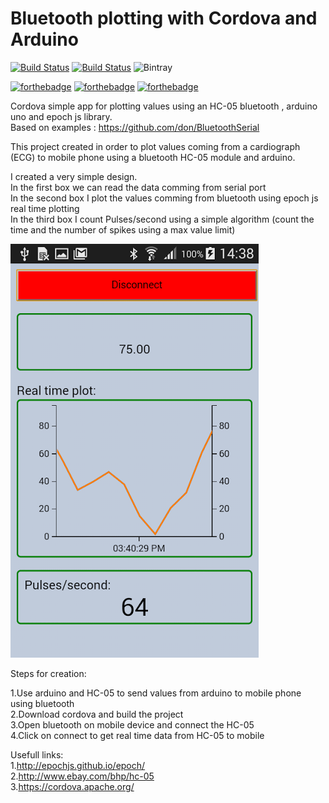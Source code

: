 # Bluetooth plotting with Cordova and Arduino

[![Build Status](https://img.shields.io/github/stars/avgenakisg/cordova_arduino_and_bluetooth_plotting.svg)](https://github.com/avgenakisg/cordova_arduino_and_bluetooth_plotting)
[![Build Status](https://img.shields.io/github/forks/avgenakisg/cordova_arduino_and_bluetooth_plotting.svg)](https://github.com/avgenakisg/cordova_arduino_and_bluetooth_plotting)
![Bintray](https://img.shields.io/badge/version-MVP1-yellowgreen.svg)

[![forthebadge](http://forthebadge.com/images/badges/built-with-love.svg)](http://forthebadge.com)
[![forthebadge](http://forthebadge.com/images/badges/uses-js.svg)](http://forthebadge.com)
[![forthebadge](http://forthebadge.com/images/badges/uses-html.svg)](http://forthebadge.com)


Cordova simple app for plotting values using an HC-05 bluetooth ,  arduino uno and epoch js library. <br>
Based on examples : https://github.com/don/BluetoothSerial <br>

This project created in order to plot values coming from a cardiograph (ECG) to mobile phone using 
a bluetooth HC-05 module and arduino.

I created a very simple design. <br>
In the first box we can read the data comming from serial port <br> 
In the second box I plot the values comming from bluetooth using epoch js real time plotting <br>
In the third box I count Pulses/second using a simple algorithm (count the time and the number of spikes 
using a max value limit) <br>

![alt tag](screen.png)

Steps for creation:

1.Use arduino and HC-05 to send values from arduino to mobile phone using bluetooth<br>
2.Download cordova and build the project <br>
3.Open bluetooth on mobile device and connect the HC-05 <br>
4.Click on connect to get real time data from HC-05 to mobile 


Usefull links:<br>
1.http://epochjs.github.io/epoch/  <br>
2.http://www.ebay.com/bhp/hc-05  <br>
3.https://cordova.apache.org/

